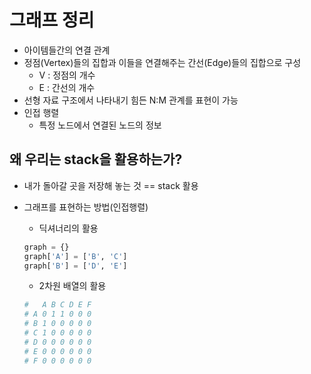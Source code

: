 # 그래프 정리

- 아이템들간의 연결 관계
- 정점(Vertex)들의 집합과 이들을 연결해주는 간선(Edge)들의 집합으로 구성
  - V : 정점의 개수
  - E : 간선의 개수
- 선형 자료 구조에서 나타내기 힘든 N:M 관계를 표현이 가능
- 인접 행렬
  - 특정 노드에서 연결된 노드의 정보

## 왜 우리는 stack을 활용하는가?

- 내가 돌아갈 곳을 저장해 놓는 것 == stack  활용

- 그래프를 표현하는 방법(인접행렬)

  - 딕셔너리의 활용

  ```python
  graph = {}
  graph['A'] = ['B', 'C']
  graph['B'] = ['D', 'E']
  ```

  - 2차원 배열의 활용

  ```python
  #   A B C D E F
  # A 0 1 1 0 0 0
  # B 1 0 0 0 0 0
  # C 1 0 0 0 0 0
  # D 0 0 0 0 0 0
  # E 0 0 0 0 0 0
  # F 0 0 0 0 0 0
  ```

  